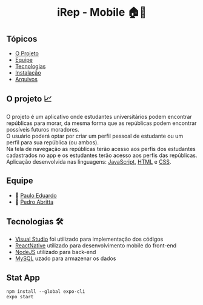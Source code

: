 <h1 align="center"> iRep - Mobile 🏠📱 </h1>

## Tópicos

- [O Projeto](#o-projeto-)
- [Equipe](#equipe)
- [Tecnologias](#tecnologias-)
- [Instalação](#instalação-)
- [Arquivos](#arquivos-open_file_folder)


## O projeto 📈
O projeto é um aplicativo onde estudantes universitários podem encontrar repúblicas para morar, da mesma forma que as repúblicas podem encontrar possíveis futuros moradores.<br>
O usuário poderá optar por criar um perfil pessoal de estudante ou um perfil para sua república (ou ambos). <br>
Na tela de navegação as repúblicas terão acesso aos perfis dos estudantes cadastrados no app e os estudantes terão acesso aos perfis das repúblicas. <br>
Aplicação desenvolvida nas linguagens: <a href="https://www.javascript.com/">JavaScript</a>, <a href="https://developer.mozilla.org/pt-BR/docs/Web/HTML">HTML</a> e <a href="https://developer.mozilla.org/pt-BR/docs/Web/CSS">CSS</a>.

## Equipe
* 👦 <a href="https://github.com/pauloeduard0">Paulo Eduardo</a>
* 👦 <a href="https://github.com/pedro-abritta">Pedro Abritta</a>

## Tecnologias 🛠 
- [Visual Studio](https://visualstudio.microsoft.com/pt-br/downloads/) foi utilizado para implementação dos códigos 
- [ReactNative](https://reactnative.dev/) utilizado para desenvolvimento mobile do front-end
- [NodeJS](https://nodejs.org/en/) utilizado para back-end
- [MySQL](https://www.mysql.com/) uzado para armazenar os dados

## Stat App

```
npm install --global expo-cli
expo start
```
